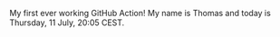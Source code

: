 My first ever working GitHub Action!
My name is Thomas and today is Thursday, 11 July, 20:05 CEST. 
